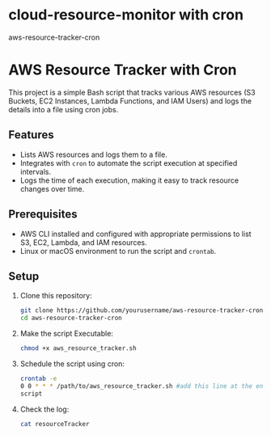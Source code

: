 # cloud-resource-monitor with cron
aws-resource-tracker-cron

# AWS Resource Tracker with Cron

This project is a simple Bash script that tracks various AWS resources (S3 Buckets, EC2 Instances, Lambda Functions, and IAM Users) and logs the details into a file using cron jobs.

## Features
- Lists AWS resources and logs them to a file.
- Integrates with `cron` to automate the script execution at specified intervals.
- Logs the time of each execution, making it easy to track resource changes over time.

## Prerequisites
- AWS CLI installed and configured with appropriate permissions to list S3, EC2, Lambda, and IAM resources.
- Linux or macOS environment to run the script and `crontab`.

## Setup

1. Clone this repository:
   ```bash
   git clone https://github.com/yourusername/aws-resource-tracker-cron.git
   cd aws-resource-tracker-cron

2. Make the script Executable:
   ```bash
   chmod +x aws_resource_tracker.sh

3. Schedule the script using cron:
   ```bash
   crontab -e
   0 0 * * * /path/to/aws_resource_tracker.sh #add this line at the end of the crontab   
   script

4. Check the log:
   ```bash
   cat resourceTracker


